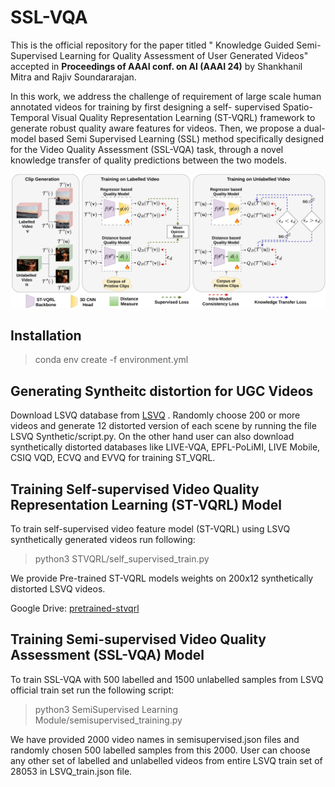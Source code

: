 # SSL-VQA
This is the official repository for the paper titled " Knowledge Guided Semi-Supervised Learning for Quality Assessment of User Generated Videos" accepted in **Proceedings of AAAI conf. on AI (AAAI 24)** by Shankhanil Mitra and Rajiv Soundararajan. 

In this work, we address the challenge of requirement of large scale human annotated videos for training by first designing a self- supervised Spatio-Temporal Visual Quality Representation Learning (ST-VQRL) framework to generate robust quality aware features for videos. Then, we propose a dual-model based Semi Supervised Learning (SSL) method specifically designed for the Video Quality Assessment (SSL-VQA) task, through a novel knowledge transfer of quality predictions between the two models.

![SSL-VQA](https://github.com/Shankhanil006/SSL-VQA/blob/main/sslvqa.png?raw=true)

## Installation 
>conda env create -f environment.yml

## Generating Syntheitc distortion for UGC Videos
Download LSVQ database from [LSVQ](https://github.com/baidut/PatchVQ?raw=true) . Randomly choose 200 or more videos and generate 12 distorted version of each scene by running the file LSVQ Synthetic/script.py. On the other hand user can also download synthetically distorted databases like LIVE-VQA, EPFL-PoLiMI, LIVE Mobile, CSIQ VQD, ECVQ and EVVQ for training ST_VQRL.

## Training Self-supervised Video Quality Representation Learning (ST-VQRL) Model
To train self-supervised video feature model (ST-VQRL) using LSVQ synthetically generated videos run following:
>python3 STVQRL/self_supervised_train.py

We provide Pre-trained ST-VQRL models weights on 200x12 synthetically distorted LSVQ videos.

Google Drive: [pretrained-stvqrl](https://drive.google.com/file/d/1uE0QgCZAsjXrvRHP_bdC8xVu5xb4eZUa/view?usp=drive_link)

## Training Semi-supervised Video Quality Assessment (SSL-VQA) Model

To train SSL-VQA with 500 labelled and 1500 unlabelled samples from LSVQ official train set run the following script:

> python3 SemiSupervised Learning Module/semisupervised_training.py

We have provided 2000 video names in semisupervised.json files and randomly chosen 500 labelled samples from this 2000. User can choose any other set of labelled and unlabelled videos from entire LSVQ train set of 28053 in LSVQ_train.json file. 
